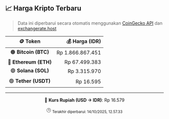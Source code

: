 

<!-- HARGA_KRIPTO -->
## 📈 Harga Kripto Terbaru

> Data ini diperbarui secara otomatis menggunakan [CoinGecko API](https://www.coingecko.com/) dan [exchangerate.host](https://exchangerate.host/)

<div align="center">

| 🪙 Token | 💰 Harga (IDR) |
|:------:|---------------:|
| 🟠 **Bitcoin (BTC)**   | Rp 1.866.867.451 |
| 🔵 **Ethereum (ETH)**  | Rp 67.499.383 |
| 🟣 **Solana (SOL)**    | Rp 3.315.970 |
| 🟢 **Tether (USDT)**   | Rp 16.595 |

---

💱 **Kurs Rupiah (USD → IDR)**: Rp 16.579

🕒 <sub>Terakhir diperbarui: 14/10/2025, 12.57.33</sub>

</div>
<!-- /HARGA_KRIPTO -->